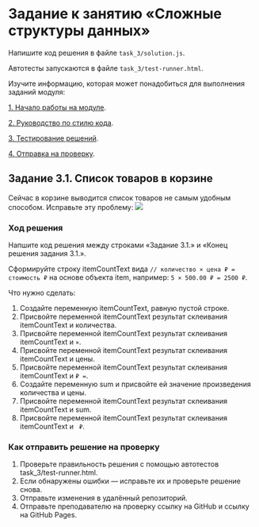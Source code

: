 # Задание к занятию «Сложные структуры данных»

Напишите код решения в файле `task_3/solution.js`.

Автотесты запускаются в файле `task_3/test-runner.html`.

Изучите информацию, которая может понадобиться для выполнения заданий модуля:

[1. Начало работы на модуле](../before.md).

[2. Руководство по стилю кода](../styleguide.md).

[3. Тестирование решений](../test.md).

[4. Отправка на проверку](../after.md).

## Задание 3.1. Список товаров в корзине

Сейчас в корзине выводится список товаров не самым удобным способом. Исправьте эту проблему:
![](../readme-img/task_3/cart.png)

### Ход решения

Напшите код решения между строками «Задание 3.1.» и «Конец решения задания 3.1.».

Сформируйте строку itemCountText вида 
`// количество × цена ₽ = стоимость ₽`
на основе объекта item, например:
`5 × 500.00 ₽ = 2500 ₽`.

Что нужно сделать:
1. Создайте переменную itemCountText, равную пустой строке.
2. Присвойте переменной itemCountText результат склеивания itemCountText и количества.
3. Присвойте переменной itemCountText результат склеивания itemCountText и ` × `.
4. Присвойте переменной itemCountText результат склеивания itemCountText и цены.
5. Присвойте переменной itemCountText результат склеивания itemCountText и ` ₽ = `.
6. Создайте переменную sum и присвойте ей значение произведения количества и цены.
7. Присвойте переменной itemCountText результат склеивания itemCountText и sum.
8. Присвойте переменной itemCountText результат склеивания itemCountText и ` ₽`.

### Как отправить решение на проверку
1. Проверьте правильность решения с помощью автотестов task_3/test-runner.html.
2. Если обнаружены ошибки — исправьте их и проверьте решение снова.
3. Отправьте изменения в удалённый репозиторий.
4. Отправьте преподавателю на проверку ссылку на GitHub и ссылку на GitHub Pages. 
